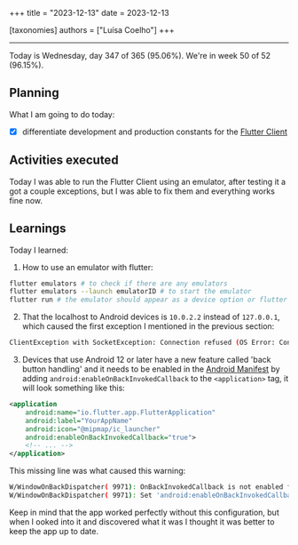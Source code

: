 +++
title = "2023-12-13"
date = 2023-12-13

[taxonomies]
authors = ["Luísa Coelho"]
+++

---

Today is Wednesday, day 347 of 365 (95.06%). We're in week 50 of 52 (96.15%).

## Planning

What I am going to do today:

- [x] differentiate development and production constants for the [Flutter Client](https://github.com/OmnicodeSolutions/luisa_drf_flutter_client)

## Activities executed

Today I was able to run the Flutter Client using an emulator, after testing it a got a couple exceptions, but I was able to fix them and everything works fine now.

## Learnings

Today I learned:

1. How to use an emulator with flutter:

```bash
flutter emulators # to check if there are any emulators
flutter emulators --launch emulatorID # to start the emulator
flutter run # the emulator should appear as a device option or flutter will automatically use it
```

2. That the localhost to Android devices is `10.0.2.2` instead of `127.0.0.1`, which caused the first exception I mentioned in the previous section:

```bash
ClientException with SocketException: Connection refused (OS Error: Connection refused, errno = 111), address = 127.0.0.1, port = 41370, uri=http://127.0.0.1:8000.
```

3. Devices that use Android 12 or later have a new feature called 'back button handling' and it needs to be enabled in the [Android Manifest](https://github.com/OmnicodeSolutions/luisa_drf_flutter_client/blob/login/android/app/src/main/AndroidManifest.xml) by adding `android:enableOnBackInvokedCallback` to the `<application>` tag, it will look something like this:

```xml
<application
    android:name="io.flutter.app.FlutterApplication"
    android:label="YourAppName"
    android:icon="@mipmap/ic_launcher"
    android:enableOnBackInvokedCallback="true">
    <!-- ... -->
</application>
```

This missing line was what caused this warning:

```bash
W/WindowOnBackDispatcher( 9971): OnBackInvokedCallback is not enabled for the application.
W/WindowOnBackDispatcher( 9971): Set 'android:enableOnBackInvokedCallback="true"' in the application manifest.
```

Keep in mind that the app worked perfectly without this configuration, but when I ooked into it and discovered what it was I thought it was better to keep the app up to date.
